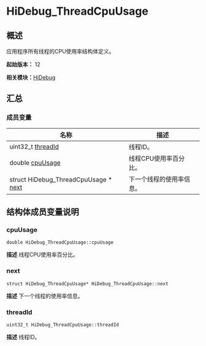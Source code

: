 # HiDebug_ThreadCpuUsage


## 概述

应用程序所有线程的CPU使用率结构体定义。

**起始版本：** 12

**相关模块：**[HiDebug](_hi_debug.md)


## 汇总


### 成员变量

| 名称 | 描述 | 
| -------- | -------- |
| uint32_t [threadId](#threadid) | 线程ID。  | 
| double [cpuUsage](#cpuusage) | 线程CPU使用率百分比。  | 
| struct HiDebug_ThreadCpuUsage \* [next](#next) | 下一个线程的使用率信息。  | 


## 结构体成员变量说明


### cpuUsage

```
double HiDebug_ThreadCpuUsage::cpuUsage
```
**描述**
线程CPU使用率百分比。


### next

```
struct HiDebug_ThreadCpuUsage* HiDebug_ThreadCpuUsage::next
```
**描述**
下一个线程的使用率信息。


### threadId

```
uint32_t HiDebug_ThreadCpuUsage::threadId
```
**描述**
线程ID。
